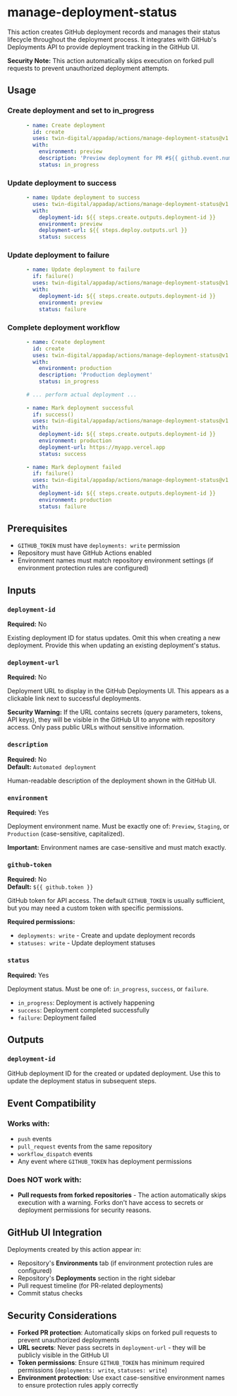 # manage-deployment-status

This action creates GitHub deployment records and manages their status lifecycle throughout the deployment process. It integrates with GitHub's Deployments API to provide deployment tracking in the GitHub UI.

**Security Note:** This action automatically skips execution on forked pull requests to prevent unauthorized deployment attempts.

## Usage

### Create deployment and set to in_progress

```yaml
      - name: Create deployment
        id: create
        uses: twin-digital/appadap/actions/manage-deployment-status@v1
        with:
          environment: preview
          description: 'Preview deployment for PR #${{ github.event.number }}'
          status: in_progress
```

### Update deployment to success

```yaml
      - name: Update deployment to success
        uses: twin-digital/appadap/actions/manage-deployment-status@v1
        with:
          deployment-id: ${{ steps.create.outputs.deployment-id }}
          environment: preview
          deployment-url: ${{ steps.deploy.outputs.url }}
          status: success
```

### Update deployment to failure

```yaml
      - name: Update deployment to failure
        if: failure()
        uses: twin-digital/appadap/actions/manage-deployment-status@v1
        with:
          deployment-id: ${{ steps.create.outputs.deployment-id }}
          environment: preview
          status: failure
```

### Complete deployment workflow

```yaml
      - name: Create deployment
        id: create
        uses: twin-digital/appadap/actions/manage-deployment-status@v1
        with:
          environment: production
          description: 'Production deployment'
          status: in_progress
      
      # ... perform actual deployment ...
      
      - name: Mark deployment successful
        if: success()
        uses: twin-digital/appadap/actions/manage-deployment-status@v1
        with:
          deployment-id: ${{ steps.create.outputs.deployment-id }}
          environment: production
          deployment-url: https://myapp.vercel.app
          status: success
      
      - name: Mark deployment failed
        if: failure()
        uses: twin-digital/appadap/actions/manage-deployment-status@v1
        with:
          deployment-id: ${{ steps.create.outputs.deployment-id }}
          environment: production
          status: failure
```

## Prerequisites

- `GITHUB_TOKEN` must have `deployments: write` permission
- Repository must have GitHub Actions enabled
- Environment names must match repository environment settings (if environment protection rules are configured)

## Inputs

### `deployment-id`

**Required:** No

Existing deployment ID for status updates. Omit this when creating a new deployment. Provide this when updating an existing deployment's status.

### `deployment-url`

**Required:** No

Deployment URL to display in the GitHub Deployments UI. This appears as a clickable link next to successful deployments.

**Security Warning:** If the URL contains secrets (query parameters, tokens, API keys), they will be visible in the GitHub UI to anyone with repository access. Only pass public URLs without sensitive information.

### `description`

**Required:** No  
**Default:** `Automated deployment`

Human-readable description of the deployment shown in the GitHub UI.

### `environment`

**Required:** Yes

Deployment environment name. Must be exactly one of: `Preview`, `Staging`, or `Production` (case-sensitive, capitalized).

**Important:** Environment names are case-sensitive and must match exactly.

### `github-token`

**Required:** No  
**Default:** `${{ github.token }}`

GitHub token for API access. The default `GITHUB_TOKEN` is usually sufficient, but you may need a custom token with specific permissions.

**Required permissions:**
- `deployments: write` - Create and update deployment records
- `statuses: write` - Update deployment statuses

### `status`

**Required:** Yes

Deployment status. Must be one of: `in_progress`, `success`, or `failure`.

- `in_progress`: Deployment is actively happening
- `success`: Deployment completed successfully
- `failure`: Deployment failed

## Outputs

### `deployment-id`

GitHub deployment ID for the created or updated deployment. Use this to update the deployment status in subsequent steps.

## Event Compatibility

### Works with:
- `push` events
- `pull_request` events from the same repository
- `workflow_dispatch` events
- Any event where `GITHUB_TOKEN` has deployment permissions

### Does NOT work with:
- **Pull requests from forked repositories** - The action automatically skips execution with a warning. Forks don't have access to secrets or deployment permissions for security reasons.

## GitHub UI Integration

Deployments created by this action appear in:
- Repository's **Environments** tab (if environment protection rules are configured)
- Repository's **Deployments** section in the right sidebar
- Pull request timeline (for PR-related deployments)
- Commit status checks

## Security Considerations

- **Forked PR protection**: Automatically skips on forked pull requests to prevent unauthorized deployments
- **URL secrets**: Never pass secrets in `deployment-url` - they will be publicly visible in the GitHub UI
- **Token permissions**: Ensure `GITHUB_TOKEN` has minimum required permissions (`deployments: write`, `statuses: write`)
- **Environment protection**: Use exact case-sensitive environment names to ensure protection rules apply correctly
